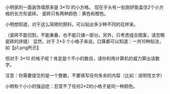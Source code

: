 # 
小明家的一面装饰墙原来是 3*10 的小方格。
现在手头有一批刚好能盖住2个小方格的长方形瓷砖。
瓷砖只有两种颜色：黄色和橙色。

小明想知道，对于这么简陋的原料，可以贴出多少种不同的花样来。

（瓷砖不能切割，不能重叠，也不能只铺一部分。另外，只考虑组合图案，请忽略瓷砖的拼缝）
显然，对于 2*3 个小格子来说，口算都可以知道：一共10种贴法，如【p1.png所示】

但对于 3*10 的格子呢？肯定是个不小的数目，请你利用计算机的威力算出该数字。

注意：你需要提交的是一个整数，不要填写任何多余的内容（比如：说明性文字）


小明有个小小的强迫症：忍受不了任何2*2的小格子是同一种颜色。